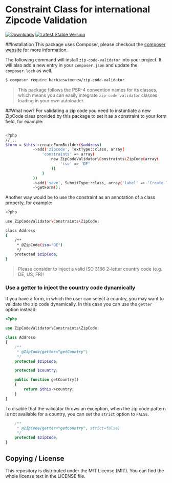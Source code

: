 # Constraint Class for international Zipcode Validation

[![Downloads](https://src.run/shield/barbieswimcrew/zip-code-validator/packagist_dt.svg)](https://src.run/service/barbieswimcrew/zip-code-validator/packagist)
[![Latest Stable Version](https://src.run/shield/barbieswimcrew/zip-code-validator/packagist_v.svg)](https://src.run/service/barbieswimcrew/zip-code-validator/packagist)

##Installation
This package uses Composer, please checkout the [composer website](https://getcomposer.org) for more information.

The following command will install `zip-code-validator` into your project. It will also add a new entry in your `composer.json` and update the `composer.lock` as well.

```bash
$ composer require barbieswimcrew/zip-code-validator
```

> This package follows the PSR-4 convention names for its classes, which means you can easily integrate `zip-code-validator` classes loading in your own autoloader.

##What now?
For validating a zip code you need to instantiate a new ZipCode class provided by this package to set it as a constraint to your form field, for example:

```bash

<?php
//...
$form = $this->createFormBuilder($address)
            ->add('zipcode', TextType::class, array(
                'constraints' => array(
                    new ZipCodeValidator\Constraints\ZipCode(array(
                        'iso' => 'DE'
                    ))
                )
            ))
            ->add('save', SubmitType::class, array('label' => 'Create Task'))
            ->getForm();
```

Another way would be to use the constraint as an annotation of a class property, for example:
```bash
<?php

use ZipCodeValidator\Constraints\ZipCode;

class Address
{
    /**
     * @ZipCode(iso="DE")
     */
    protected $zipCode;
}
```

>  Please consider to inject a valid ISO 3166 2-letter country code (e.g. DE, US, FR)!

### Use a getter to inject the country code dynamically

If you have a form, in which the user can select a country, you may want to validate the zip code dynamically.
In this case you can use the `getter` option instead:

```php
<?php

use ZipCodeValidator\Constraints\ZipCode;

class Address
{
    /**
     * @ZipCode(getter="getCountry")
     */
    protected $zipCode;

    protected $country;

    public function getCountry()
    {
        return $this->country;
    }
}
```

To disable that the validator throws an exception, when the zip code pattern is not available for a country,
you can set the `strict` option to `FALSE`.

```php
    /**
     * @ZipCode(getter="getCountry", strict=false)
     */
    protected $zipCode;
}
```


## Copying / License
This repository is distributed under the MIT License (MIT). You can find the whole license text in the LICENSE file.

